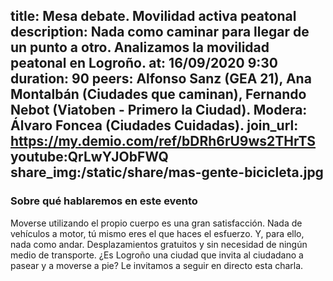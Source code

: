 title: Mesa debate. Movilidad activa peatonal
description: Nada como caminar para llegar de un punto a otro. Analizamos la movilidad peatonal en Logroño.
at: 16/09/2020 9:30
duration: 90
peers: Alfonso Sanz (GEA 21), Ana Montalbán (Ciudades que caminan), Fernando Nebot (Viatoben - Primero la Ciudad). Modera: Álvaro Foncea (Ciudades Cuidadas).
join_url: https://my.demio.com/ref/bDRh6rU9ws2THrTS
youtube:QrLwYJObFWQ
share_img:/static/share/mas-gente-bicicleta.jpg
----
### Sobre qué hablaremos en este evento

Moverse utilizando el propio cuerpo es una gran satisfacción. Nada de vehículos a motor, tú mismo eres el que haces el esfuerzo. Y, para ello, nada como andar. Desplazamientos gratuitos y sin necesidad de ningún medio de transporte. ¿Es Logroño una ciudad que invita al ciudadano a pasear y a moverse a pie?
Le invitamos a seguir en directo esta charla.
